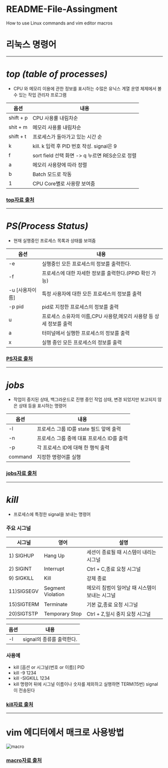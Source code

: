 # README-File-Assingment
How to use Linux commands and vim editor macros

# 리눅스 명령어
---
# ***top (table of processes)***

* CPU 와 메모리 이용에 관한 정보를 표시하는 수많은 유닉스 계열 운영 체제에서 볼 수 있는 작업 관리자 
	프로그램
	
|옵션|내용|
|-----|-----|	
|shift + p | CPU 사용률 내림차순|
| shit + m | 메모리 사용률 내림차순|
| shift + t | 프로세스가 돌아가고 있는 시간 순|
| k | kill. k 입력 후 PID 번호 작성. signal은 9|
| f | sort field 선택 화면 -> q 누르면 RES순으로 정렬|
| a | 메모리 사용량에 따라 정렬|
| b | Batch 모드로 작동|
| 1 | CPU Core별로 사용량 보여줌|

### [top자료 출처](https://zzsza.github.io/development/2018/07/18/linux-top/ "top Explanation")
---

# ***PS(Process Status)***
* 현재 실행중인 프로세스 목록과 상태를 보여줌

|옵션|내용|
|-----|-----|
|-e|실행중인 모든 프로세스의 정보를 출력한다.|
|-f|프로세스에 대한 자세한 정보를 출력한다.(PPID 확인 가능)|
|-u [사용자이름]|특정 사용자에 대한 모든 프로세스의 정보를 출력|
|-p pid|pid로 지정한 프로세스의 정보를 출력|
|u|프로세스 소유자의 이름,CPU 사용량,메모리 사용량 등 상세 정보를 출력|
|a|터미널에서 실행한 프로세스의 정보를 출력|
|x|실행 중인 모든 프로세스의 정보를 출력|
### [PS자료 출처](https://blog.naver.com/PostView.nhn?isHttpsRedirect=true&blogId=jsky10503&logNo=220728880785&parentCategoryNo=&categoryNo=109&viewDate=&isShowPopularPosts=false&from=postView "PS Explanation")

---
# ***jobs***
* 작업이 중지된 상태, 백그라운드로 진행 중인 작업 	상태, 변경 되었지만 보고되지 않은 상태 등을 표시하는 	명령어

|옵션|내용|
|-----|-----|
|-l|프로세스 그룹 ID를 state 필드 앞에 출력|
|-n|프로세스 그룹 중에 대표 프로세스 ID를 출력|
|-p|각 프로세스 ID에 대해 한 행씩 출력|
|command|지정한 명령어를 실행|

### [jobs자료 출처](https://hbase.tistory.com/265 "jobs Explanation")

---
# ***kill***
* 프로세스에 특정한 signal을 보내는 명령어
### 주요 시그널

|시그널|영어|설명|
|-----|-----|-----|
|1) SIGHUP|Hang Up|세션이 종료될 때 시스템이 내리는 시그널|
|2) SIGINT|Interrupt|Ctrl + C,종료 요청 시그널|
|9) SIGKILL|Kill|강제 종료 |
|11)SIGSEGV|Segment Violation|메모리 침범이 일어날 때 시스템이 보내는 시그널|
|15)SIGTERM|Terminate|기본 값,종료 요청 시그널|
|20)SIGTSTP|Temporary Stop|Ctrl + Z,일시 중지 요청 시그널|

|옵션|내용|
|-----|-----|
|-l|signal의 종류를 출력한다.|
### 사용예
* kill [옵션 or 시그널(번호 or 이름)] PID
* kill -9 1234
* kill -SIGKILL 1234
* kill 명령어 뒤에 시그널 이름이나 숫자를 제외하고 실행하면 TERM(15번) signal 이 전송된다

### [kill자료 출처](https://jhnyang.tistory.com/143 "kill Explanation")
---

# vim 에디터에서 매크로 사용방법

![macro](https://user-images.githubusercontent.com/106680760/171987897-1af9f981-9ca5-4903-b8d8-e34dee316047.PNG)

### [macro자료 출처](https://clem.tistory.com/29 "macro Explanation")
